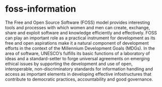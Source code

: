 # foss-information
The Free and Open Source Software (FOSS) model provides interesting tools and processes with which women and men can create, exchange, share and exploit software and knowledge efficiently and effectively. FOSS can play an important role as a practical instrument for development as its free and open aspirations make it a natural component of development efforts in the context of the Millennium Development Goals (MDGs).  In the area of software, UNESCO’s fulfills its basic functions of a laboratory of ideas and a standard-setter to forge universal agreements on emerging ethical issues by supporting the development and use of open, interoperable, non-discriminatory standards for information handling and access as important elements in developing effective infostructures that contribute to democratic practices, accountability and good governance.   
